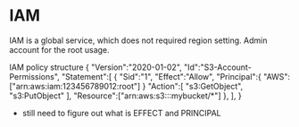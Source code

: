 # IAM
IAM is a global service, which does not required region setting.
Admin account for the root usage.

IAM policy structure
{
  "Version":"2020-01-02",
  "Id":"S3-Account-Permissions",
  "Statement":[
    {
      "Sid":"1",
      "Effect":"Allow",
      "Principal":{
          "AWS":["arn:aws:iam:123456789012:root"]
      }
      "Action":[
          "s3:GetObject",
          "s3:PutObject"
      ],
      "Resource":["arn:aws:s3:::mybucket/*"]
    },
  ],
}
* still need to figure out what is EFFECT and PRINCIPAL
